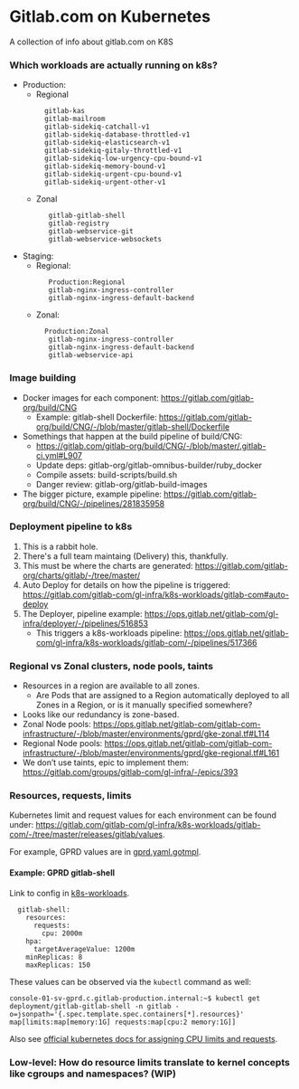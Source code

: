 # Gitlab.com on Kubernetes

A collection of info about gitlab.com on K8S

### Which workloads are actually running on k8s?

- Production:
  - Regional
    ```
      gitlab-kas
      gitlab-mailroom
      gitlab-sidekiq-catchall-v1
      gitlab-sidekiq-database-throttled-v1
      gitlab-sidekiq-elasticsearch-v1
      gitlab-sidekiq-gitaly-throttled-v1
      gitlab-sidekiq-low-urgency-cpu-bound-v1
      gitlab-sidekiq-memory-bound-v1
      gitlab-sidekiq-urgent-cpu-bound-v1
      gitlab-sidekiq-urgent-other-v1
  - Zonal
    ```
       gitlab-gitlab-shell
       gitlab-registry
       gitlab-webservice-git
       gitlab-webservice-websockets

- Staging:
  - Regional:
    ```
       Production:Regional
       gitlab-nginx-ingress-controller
       gitlab-nginx-ingress-default-backend
  - Zonal:
    ```
      Production:Zonal
       gitlab-nginx-ingress-controller
       gitlab-nginx-ingress-default-backend
       gitlab-webservice-api

### Image building

- Docker images for each component: https://gitlab.com/gitlab-org/build/CNG
  - Example: gitlab-shell Dockerfile: https://gitlab.com/gitlab-org/build/CNG/-/blob/master/gitlab-shell/Dockerfile
- Somethings that happen at the build pipeline of build/CNG:
  - https://gitlab.com/gitlab-org/build/CNG/-/blob/master/.gitlab-ci.yml#L907
  - Update deps: gitlab-org/gitlab-omnibus-builder/ruby_docker
  - Compile assets: build-scripts/build.sh
  - Danger review: gitlab-org/gitlab-build-images
- The bigger picture, example pipeline: https://gitlab.com/gitlab-org/build/CNG/-/pipelines/281835958

### Deployment pipeline to k8s

1. This is a rabbit hole.
1. There's a full team maintaing (Delivery) this, thankfully.
1. This must be where the charts are generated: https://gitlab.com/gitlab-org/charts/gitlab/-/tree/master/
1. Auto Deploy for details on how the pipeline is triggered: https://gitlab.com/gitlab-com/gl-infra/k8s-workloads/gitlab-com#auto-deploy
1. The Deployer, pipeline example: https://ops.gitlab.net/gitlab-com/gl-infra/deployer/-/pipelines/516853
   - This triggers a k8s-workloads pipeline: https://ops.gitlab.net/gitlab-com/gl-infra/k8s-workloads/gitlab-com/-/pipelines/517366

### Regional vs Zonal clusters, node pools, taints

- Resources in a region are available to all zones.
   - Are Pods that are assigned to a Region automatically deployed to all Zones in a Region, or is it manually specified somewhere?
- Looks like our redundancy is zone-based.
- Zonal Node pools: https://ops.gitlab.net/gitlab-com/gitlab-com-infrastructure/-/blob/master/environments/gprd/gke-zonal.tf#L114
- Regional Node pools: https://ops.gitlab.net/gitlab-com/gitlab-com-infrastructure/-/blob/master/environments/gprd/gke-regional.tf#L161
- We don’t use taints, epic to implement them: https://gitlab.com/groups/gitlab-com/gl-infra/-/epics/393

### Resources, requests, limits

Kubernetes limit and request values for each environment can be found under: https://gitlab.com/gitlab-com/gl-infra/k8s-workloads/gitlab-com/-/tree/master/releases/gitlab/values.

For example, GPRD values are in [gprd.yaml.gotmpl](https://gitlab.com/gitlab-com/gl-infra/k8s-workloads/gitlab-com/-/blob/master/releases/gitlab/values/gprd.yaml.gotmpl).

#### Example: GPRD gitlab-shell

Link to config in [k8s-workloads](https://gitlab.com/gitlab-com/gl-infra/k8s-workloads/gitlab-com/-/blob/master/releases/gitlab/values/gprd.yaml.gotmpl#L30-37).

```shell
  gitlab-shell:
    resources:
      requests:
        cpu: 2000m
    hpa:
      targetAverageValue: 1200m
    minReplicas: 8
    maxReplicas: 150
```

These values can be observed via the `kubectl` command as well:

```shell
console-01-sv-gprd.c.gitlab-production.internal:~$ kubectl get deployment/gitlab-gitlab-shell -n gitlab -o=jsonpath='{.spec.template.spec.containers[*].resources}'
map[limits:map[memory:1G] requests:map[cpu:2 memory:1G]]
```

Also see [official kubernetes docs for assigning CPU limits and requests](https://kubernetes.io/docs/tasks/configure-pod-container/assign-cpu-resource/).

### Low-level: How do resource limits translate to kernel concepts like cgroups and namespaces? (WIP)
